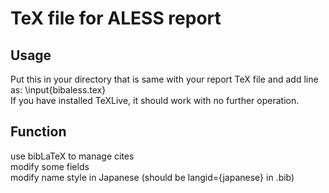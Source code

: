 # TeX file for ALESS report 
## Usage
Put this in your directory that is same with your report TeX file and add line as: \input{bibaless.tex} <br>
If you have installed TeXLive, it should work with no further operation.
## Function
use bibLaTeX to manage cites <br>
modify some fields <br>
modify name style in Japanese (should be langid={japanese} in .bib) <br>
